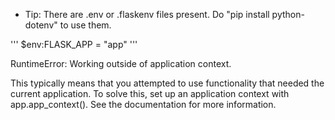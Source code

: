 [](https://flask.palletsprojects.com/en/2.3.x/cli/)

 * Tip: There are .env or .flaskenv files present. Do "pip install python-dotenv" to use them.

'''
    $env:FLASK_APP = "app"
'''


[](https://flask.palletsprojects.com/en/2.3.x/appcontext/)

RuntimeError: Working outside of application context.

This typically means that you attempted to use functionality that needed
the current application. To solve this, set up an application context
with app.app_context(). See the documentation for more information.

